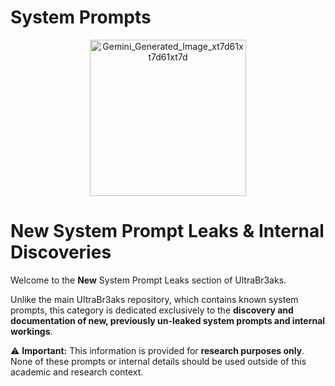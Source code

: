 # System Prompts

<p align="center">
 <img width="250" height="250" alt="Gemini_Generated_Image_xt7d61xt7d61xt7d" src="https://github.com/user-attachments/assets/8ebe5bca-aac2-43b7-b6b7-038e4028370d" />
</p>

# New System Prompt Leaks & Internal Discoveries 

Welcome to the **New** System Prompt Leaks section of UltraBr3aks.

Unlike the main UltraBr3aks repository, which contains known system prompts, this category is dedicated exclusively to the **discovery and documentation of new, previously un-leaked system prompts and internal workings**.

⚠️ **Important:** This information is provided for **research purposes only**. None of these prompts or internal details should be used outside of this academic and research context.
